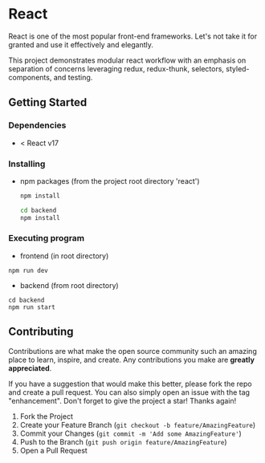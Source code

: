 # React
React is one of the most popular front-end frameworks. Let's not take it for granted and use it effectively and elegantly. 

This project demonstrates modular react workflow with an emphasis on separation of concerns leveraging redux, redux-thunk, selectors, styled-components, and testing.

## Getting Started

### Dependencies

* < React v17

### Installing

* npm packages (from the project root directory 'react')

   ```sh
   npm install
   ```
   
  ```sh
  cd backend
  npm install
  ```

### Executing program

* frontend (in root directory)
```
npm run dev
```

* backend (from root directory)
```
cd backend
npm run start
```

## Contributing

Contributions are what make the open source community such an amazing place to learn, inspire, and create. Any contributions you make are **greatly appreciated**.

If you have a suggestion that would make this better, please fork the repo and create a pull request. You can also simply open an issue with the tag "enhancement".
Don't forget to give the project a star! Thanks again!

1. Fork the Project
2. Create your Feature Branch (`git checkout -b feature/AmazingFeature`)
3. Commit your Changes (`git commit -m 'Add some AmazingFeature'`)
4. Push to the Branch (`git push origin feature/AmazingFeature`)
5. Open a Pull Request
